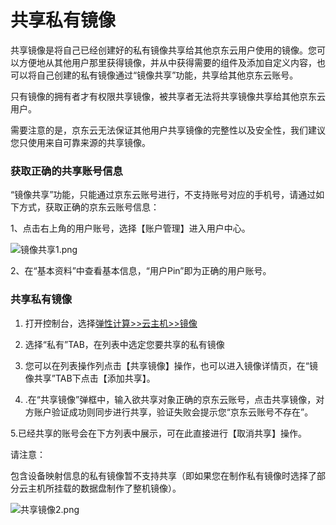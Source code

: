 # **共享私有镜像**

共享镜像是将自己已经创建好的私有镜像共享给其他京东云用户使用的镜像。您可以方便地从其他用户那里获得镜像，并从中获得需要的组件及添加自定义内容，也可以将自己创建的私有镜像通过“镜像共享”功能，共享给其他京东云账号。

只有镜像的拥有者才有权限共享镜像，被共享者无法将共享镜像共享给其他京东云用户。

需要注意的是，京东云无法保证其他用户共享镜像的完整性以及安全性，我们建议您只使用来自可靠来源的共享镜像。

### **获取正确的共享账号信息**

“镜像共享”功能，只能通过京东云账号进行，不支持账号对应的手机号，请通过如下方式，获取正确的京东云账号信息：

1、点击右上角的用户账号，选择【账户管理】进入用户中心。

![镜像共享1.png](https://img1.jcloudcs.com/cms/ba9f2619-d1c2-409b-8947-10975b016e0320171207155245.png)

2、在“基本资料”中查看基本信息，“用户Pin”即为正确的用户账号。

### **共享私有镜像**

1. 打开控制台，选择[弹性计算>>云主机>>镜像](http://console.jdcloud.com/host/image/list "弹性计算>>云主机>>镜像")

2. 选择“私有”TAB，在列表中选定您要共享的私有镜像

3. 您可以在列表操作列点击【共享镜像】操作，也可以进入镜像详情页，在“镜像共享”TAB下点击【添加共享】。

4. .在“共享镜像”弹框中，输入欲共享对象正确的京东云账号，点击共享镜像，对方账户验证成功则同步进行共享，验证失败会提示您“京东云账号不存在”。

5.已经共享的账号会在下方列表中展示，可在此直接进行【取消共享】操作。

请注意：

包含设备映射信息的私有镜像暂不支持共享（即如果您在制作私有镜像时选择了部分云主机所挂载的数据盘制作了整机镜像）。

![共享镜像2.png](https://img1.jcloudcs.com/cms/d0916874-e183-432e-9613-d1883cab2d3e20171207155902.png)